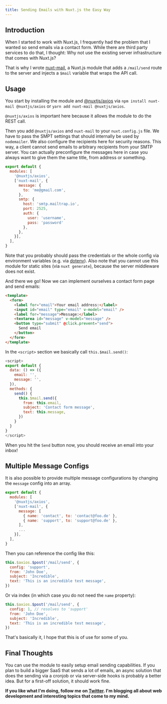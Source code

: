 ```yaml
---
title: Sending Emails with Nuxt.js the Easy Way
---
```


## Introduction

When I started to work with Nuxt.js, I frequently had the problem that I wanted so send emails via a contact form. While there are third party services to do that, I thought: Why not use the existing server infrastructure that comes with Nuxt.js?

That is why I wrote [nuxt-mail](https://github.com/dword-design/nuxt-mail), a Nuxt.js module that adds a `/mail/send` route to the server and injects a `$mail` variable that wraps the API call.

## Usage

You start by installing the module and [@nuxtjs/axios](https://github.com/axios/axios) via `npm install nuxt-mail @nuxtjs/axios` or `yarn add nuxt-mail @nuxtjs/axios`.

`@nuxtjs/axios` is important here because it allows the module to do the REST call.

Then you add `@nuxtjs/axios` and `nuxt-mail` to your `nuxt.config.js` file. We have to pass the SMPT settings that should internally be used by `nodemailer`. We also configure the recipients here for security reasons. This way, a client cannot send emails to arbitrary recipients from your SMTP server. You can actually preconfigure the messages here in case you always want to give them the same title, from address or something.

```js
export default {
  modules: [
    '@nuxtjs/axios',
    ['nuxt-mail', {
      message: {
        to: 'me@gmail.com',
      },
      smtp: {
        host: 'smtp.mailtrap.io',
        port: 2525,
        auth: {
          user: 'username',
          pass: 'password'
        },
      },
    }],
  ],
}
```
Note that you probably should pass the credentials or the whole config via environment variables (e.g. via [dotenv](https://github.com/motdotla/dotenv)). Also note that you cannot use this module for static sites (via `nuxt generate`), because the server middleware does not exist.

And there we go! Now we can implement ourselves a contact form page and send emails:

```html
<template>
  <form>
    <label for="email">Your email address:</label>
    <input id="email" type="email" v-model="email" />
    <label for="message">Message:</label>
    <textarea id="message" v-model="message" />
    <button type="submit" @click.prevent="send">
      Send email
    </button>
  </form>
</template>
```

In the `<script>` section we basically call `this.$mail.send()`:

```js
<script>
export default {
  data: () => ({
    email: '',
    message: '',
  }),
  methods: {
    send() {
      this.$mail.send({
        from: this.email,
        subject: 'Contact form message',
        text: this.message,
      })
    }
  }
}
</script>
```

When you hit the `Send` button now, you should receive an email into your inbox!

## Multiple Message Configs

It is also possible to provide multiple message configurations by changing the `message` config into an array.

```js
export default {
  modules: [
    '@nuxtjs/axios',
    ['nuxt-mail', {
      message: [
        { name: 'contact', to: 'contact@foo.de' },
        { name: 'support', to: 'support@foo.de' },
      ],
      ...
    }],
  ],
}
```

Then you can reference the config like this:

```js
this.$axios.$post('/mail/send', {
  config: 'support',
  from: 'John Doe',
  subject: 'Incredible',
  text: 'This is an incredible test message',
})
```

Or via index (in which case you do not need the `name` property):

```js
this.$axios.$post('/mail/send', {
  config: 1, // resolves to 'support'
  from: 'John Doe',
  subject: 'Incredible',
  text: 'This is an incredible test message',
})
```

That's basically it, I hope that this is of use for some of you.

## Final Thoughts

You can use the module to easily setup email sending capabilities. If you plan to build a bigger SaaS that sends a lot of emails, an async solution that does the sending via a cronjob or via server-side hooks is probably a better idea. But for a first-off solution, it should work fine.

**If you like what I'm doing, follow me on [Twitter](https://twitter.com/DwordDesign). I'm blogging all about web development and interesting topics that come to my mind.**
